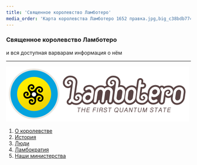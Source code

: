 ```yaml
---
title: 'Священное королевство Ламботеро'
media_order: 'Карта королевства Ламботеро 1652 правка.jpg,big_c38bdb7748177f619666c23227795d3a.png'
---
```


### Священное королевство Ламботеро  
и вся доступная варварам информация о нём

---
![](big_c38bdb7748177f619666c23227795d3a.png)

1. [О королевстве](http://lambopedia.ru/ru/svyashennoe-korolevstvo-lambotero/o-korolevstve)
2. [История](http://lambopedia.ru/ru/svyashennoe-korolevstvo-lambotero/khronologiya-korolevstva)
3. [Люди](http://lambopedia.ru/ru/svyashennoe-korolevstvo-lambotero/lyudi)
4. [Ламбократия](http://lambopedia.ru/ru/svyashennoe-korolevstvo-lambotero/lambokratiya)
5. [Наши министерства](http://lambopedia.ru/svyashennoe-korolevstvo-lambotero/nashi-ministerstva)